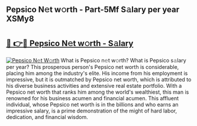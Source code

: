 ## Pepsico N𝚎t w𝚘rth - Part-5Mf S𝚊lary per year XSMy8

# <h2><a href="http://gc3618r.nevu.top/?p=Pepsico">🔗 👉🔴 Pepsico N𝚎t w𝚘rth - S𝚊lary</a></h2>

[![Pepsico N𝚎t W𝚘rth](https://i.imgur.com/Oavwk0R.jpeg)](http://gc3618r.nevu.top/?p=Pepsico)
What is Pepsico n𝚎t w𝚘rth? What is Pepsico s𝚊lary per year?
This prosperous person's Pepsico net worth is considerable, placing him among the industry's elite. His income from his employment is impressive, but it is outmatched by Pepsico net worth, which is attributed to his diverse business activities and extensive real estate portfolio. With a Pepsico net worth that ranks him among the world's wealthiest, this man is renowned for his business acumen and financial acumen. This affluent individual, whose Pepsico net worth is in the billions and who earns an impressive salary, is a prime demonstration of the might of hard labor, dedication, and financial wisdom.
